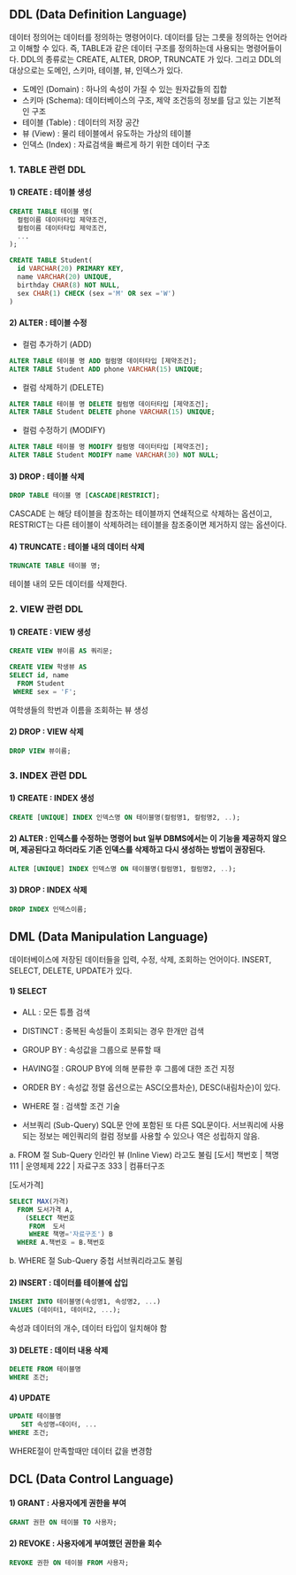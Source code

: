 ## DDL (Data Definition Language)

데이터 정의어는 데이터를 정의하는 명령어이다. 데이터를 담는 그릇을 정의하는 언어라고 이해할 수 있다. 즉, TABLE과 같은 데이터 구조를 정의하는데 사용되는 명령어들이다. 
DDL의 종류로는 CREATE, ALTER, DROP, TRUNCATE 가 있다. 그리고 DDL의 대상으로는 도메인, 스키마, 테이블, 뷰, 인덱스가 있다. 

* 도메인 (Domain) : 하나의 속성이 가질 수 있는 원자값들의 집합 
* 스키마 (Schema): 데이터베이스의 구조, 제약 조건등의 정보를 담고 있는 기본적인 구조 
* 테이블 (Table) : 데이터의 저장 공간 
* 뷰 (View) : 물리 테이블에서 유도하는 가상의 테이블 
* 인덱스 (Index) : 자료검색을 빠르게 하기 위한 데이터 구조 


### 1. TABLE 관련 DDL 

#### 1) CREATE : 테이블 생성 

```sql
CREATE TABLE 테이블 명(
  컬럼이름 데이터타입 제약조건, 
  컬럼이름 데이터타입 제악조건,
  ...
);

CREATE TABLE Student(
  id VARCHAR(20) PRIMARY KEY,
  name VARCHAR(20) UNIQUE,
  birthday CHAR(8) NOT NULL, 
  sex CHAR(1) CHECK (sex ='M' OR sex ='W')
)
```

#### 2) ALTER : 테이블 수정 

* 컬럼 추가하기 (ADD)
```sql
ALTER TABLE 테이블 명 ADD 컬럼명 데이터타입 [제약조건];
ALTER TABLE Student ADD phone VARCHAR(15) UNIQUE;

```
* 컬럼 삭제하기 (DELETE)
```sql
ALTER TABLE 테이블 명 DELETE 컬럼명 데이터타입 [제약조건];
ALTER TABLE Student DELETE phone VARCHAR(15) UNIQUE;
```

* 컬럼 수정하기 (MODIFY)
```sql
ALTER TABLE 테이블 명 MODIFY 컬럼명 데이터타입 [제약조건];
ALTER TABLE Student MODIFY name VARCHAR(30) NOT NULL;
```

#### 3) DROP : 테이블 삭제 

```sql
DROP TABLE 테이블 명 [CASCADE|RESTRICT];
```

CASCADE 는 해당 테이블을 참조하는 테이블까지 연쇄적으로 삭제하는 옵션이고, RESTRICT는 다른 테이블이 삭제하려는 테이블을 참조중이면 제거하지 않는 옵션이다. 

#### 4) TRUNCATE : 테이블 내의 데이터 삭제 

```sql
TRUNCATE TABLE 테이블 명;
```
테이블 내의 모든 데이터를 삭제한다. 

### 2. VIEW 관련 DDL

#### 1) CREATE : VIEW 생성 
```sql
CREATE VIEW 뷰이름 AS 쿼리문;

CREATE VIEW 학생뷰 AS 
SELECT id, name
  FROM Student
 WHERE sex = 'F';
```
여학생들의 학번과 이름을 조회하는 뷰 생성 

#### 2) DROP : VIEW 삭제 
```sql
DROP VIEW 뷰이름;
```

### 3. INDEX 관련 DDL  
#### 1) CREATE : INDEX 생성
```sql
CREATE [UNIQUE] INDEX 인덱스명 ON 테이블명(컬럼명1, 컬럼명2, ..);
```

#### 2) ALTER : 인덱스를 수정하는 명령어 but 일부 DBMS에서는 이 기능을 제공하지 않으며, 제공된다고 하더라도 기존 인덱스를 삭제하고 다시 생성하는 방법이 권장된다. 
```sql
ALTER [UNIQUE] INDEX 인덱스명 ON 테이블명(컬럼명1, 컬럼명2, ..);
```

#### 3) DROP : INDEX 삭제 
```sql
DROP INDEX 인덱스이름;
```

## DML (Data Manipulation Language) 
데이터베이스에 저장된 데이터들을 입력, 수정, 삭제, 조회하는 언어이다. INSERT, SELECT, DELETE, UPDATE가 있다. 

#### 1) SELECT
* ALL : 모든 튜플 검색 
* DISTINCT : 중복된 속성들이 조회되는 경우 한개만 검색
* GROUP BY : 속성값을 그룹으로 분류할 때 
* HAVING절 : GROUP BY에 의해 분류한 후 그룹에 대한 조건 지정 
* ORDER BY : 속성값 정렬 옵션으로는 ASC(오름차순), DESC(내림차순)이 있다. 
* WHERE 절 : 검색할 조건 기술 

* 서브쿼리 (Sub-Query)
SQL문 안에 포함된 또 다른 SQL문이다. 서브쿼리에 사용되는 정보는 메인쿼리의 컬럼 정보를 사용할 수 있으나 역은 성립하지 않음. 

a. FROM 절 Sub-Query
인라인 뷰 (Inline View) 라고도 불림
[도서]
책번호 | 책명
111  | 운영체제
222  | 자료구조 
333  | 컴퓨터구조

[도서가격]

```sql
SELECT MAX(가격)
  FROM 도서가격 A, 
    (SELECT 책번호 
     FROM  도서
     WHERE 책명='자료구조') B
  WHERE A.책번호 = B.책번호 
```

b. WHERE 절 Sub-Query
중첩 서브쿼리라고도 불림 

#### 2) INSERT : 데이터를 테이블에 삽입
```sql
INSERT INTO 테이블명(속성명1, 속성명2, ...)
VALUES (데이터1, 데이터2, ...); 
```
속성과 데이터의 개수, 데이터 타입이 일치해야 함

#### 3) DELETE : 데이터 내용 삭제 
```sql
DELETE FROM 테이블명
WHERE 조건;
```
#### 4) UPDATE
```sql
UPDATE 테이블명
   SET 속성명=데이터, ...
WHERE 조건;
```
WHERE절이 만족할때만 데이터 값을 변경함 

## DCL (Data Control Language)
#### 1) GRANT : 사용자에게 권한을 부여 

```sql
GRANT 권한 ON 테이블 TO 사용자;
```

#### 2) REVOKE : 사용자에게 부여했던 권한을 회수 

```sql
REVOKE 권한 ON 테이블 FROM 사용자;
```
